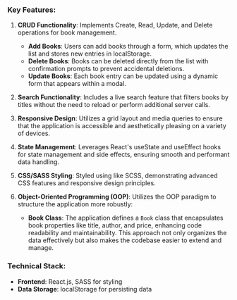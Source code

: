 ### Key Features:
 
1. **CRUD Functionality**: Implements Create, Read, Update, and Delete operations for book management.
   - **Add Books**: Users can add books through a form, which updates the list and stores new entries in localStorage.
   - **Delete Books**: Books can be deleted directly from the list with confirmation prompts to prevent accidental deletions.
   - **Update Books**: Each book entry can be updated using a dynamic form that appears within a modal.
 
2. **Search Functionality**: Includes a live search feature that filters books by titles without the need to reload or perform additional server calls.
 
3. **Responsive Design**: Utilizes a grid layout and media queries to ensure that the application is accessible and aesthetically pleasing on a variety of devices.
 
4. **State Management**: Leverages React's useState and useEffect hooks for state management and side effects, ensuring smooth and performant data handling.
 
5. **CSS/SASS Styling**: Styled using like SCSS, demonstrating advanced CSS features and responsive design principles.
 
6. **Object-Oriented Programming (OOP)**: Utilizes the OOP paradigm to structure the application more robustly:
   - **Book Class**: The application defines a `Book` class that encapsulates book properties like title, author, and price, enhancing code readability and maintainability. This approach not only organizes the data effectively but also makes the codebase easier to extend and manage.
 
### Technical Stack:
 
- **Frontend**: React.js, SASS for styling
- **Data Storage**: localStorage for persisting data
